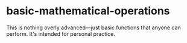 # basic-mathematical-operations
This is nothing overly advanced—just basic functions that anyone can perform. It's intended for personal practice.
